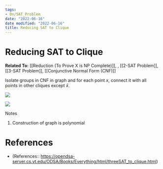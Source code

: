 ```yaml
---
tags:
- On/SAT_Problem
date: "2022-06-16"
date modified: "2022-06-16"
title: Reducing SAT to Clique
---
```


# Reducing SAT to Clique
**Related To:** [[Reduction (To Prove X is NP Complete)]], , [[2-SAT Problem]], [[3-SAT Problem]], [[Conjunctive Normal Form (CNF)]]

Isolate groups in CNF in graph and for each point $x$, connect it with all points in other cliques except $\bar x$.

![](https://i.imgur.com/1ucrfdZ.png)

![](https://i.imgur.com/Uy33QiE.png)

Notes
1. Construction of graph is polynomial

# References
- (References:: https://opendsa-server.cs.vt.edu/ODSA/Books/Everything/html/threeSAT_to_clique.html)
